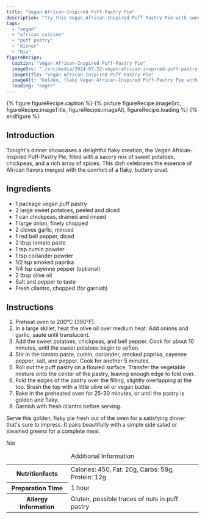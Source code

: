 ```yaml
---
title: "Vegan African-Inspired Puff-Pastry Pie"
description: "Try this Vegan African-Inspired Puff-Pastry Pie with sweet potatoes and chickpeas, wrapped in a flaky crust, perfect for a hearty dinner."
tags:
  - "vegan"
  - "african cuisine"
  - "puff pastry"
  - "dinner"
  - "Nia"
figureRecipe: 
  caption: "Vegan African-Inspired Puff-Pastry Pie"
  imageSrc: "./src/media/2024-07-22-vegan-african-inspired-puff-pastry-pie-1731.png"
  imageTitle: "Vegan African-Inspired Puff-Pastry Pie"
  imageAlt: "Golden, flaky Vegan African-Inspired Puff-Pastry Pie with sweet potatoes and chickpeas on a white plate, mixed greens salad, on a wooden table with soft lighting."
  loading: "eager"
---
```


{% figure figureRecipe.caption %}
{% picture figureRecipe.imageSrc, figureRecipe.imageTitle, figureRecipe.imageAlt, figureRecipe.loading %}
{% endfigure %}

## Introduction

Tonight's dinner showcases a delightful flaky creation, the Vegan African-Inspired Puff-Pastry Pie, filled with a savory mix of sweet potatoes, chickpeas, and a rich array of spices. This dish celebrates the essence of African flavors merged with the comfort of a flaky, buttery crust.

## Ingredients

- 1 package vegan puff pastry
- 2 large sweet potatoes, peeled and diced
- 1 can chickpeas, drained and rinsed
- 1 large onion, finely chopped
- 2 cloves garlic, minced
- 1 red bell pepper, diced
- 2 tbsp tomato paste
- 1 tsp cumin powder
- 1 tsp coriander powder
- 1/2 tsp smoked paprika
- 1/4 tsp cayenne pepper (optional)
- 2 tbsp olive oil
- Salt and pepper to taste
- Fresh cilantro, chopped (for garnish)

## Instructions

1. Preheat oven to 200°C (390°F).
2. In a large skillet, heat the olive oil over medium heat. Add onions and garlic, sauté until translucent.
3. Add the sweet potatoes, chickpeas, and bell pepper. Cook for about 10 minutes, until the sweet potatoes begin to soften.
4. Stir in the tomato paste, cumin, coriander, smoked paprika, cayenne pepper, salt, and pepper. Cook for another 5 minutes.
5. Roll out the puff pastry on a floured surface. Transfer the vegetable mixture onto the center of the pastry, leaving enough edge to fold over.
6. Fold the edges of the pastry over the filling, slightly overlapping at the top. Brush the top with a little olive oil or vegan butter.
7. Bake in the preheated oven for 25-30 minutes, or until the pastry is golden and flaky.
8. Garnish with fresh cilantro before serving.

Serve this golden, flaky pie fresh out of the oven for a satisfying dinner that's sure to impress. It pairs beautifully with a simple side salad or steamed greens for a complete meal.

*Nia*

<table><caption class='sr-only'>Additional Information</caption><tr><th>Nutritionfacts</th><td>Calories: 450, Fat: 20g, Carbs: 58g, Protein: 12g&nbsp;</td></tr><tr><th>Preparation Time</th><td>1 hour&nbsp;</td></tr><tr><th>Allergy Information</th><td>Gluten, possible traces of nuts in puff pastry&nbsp;</td></tr></table>

